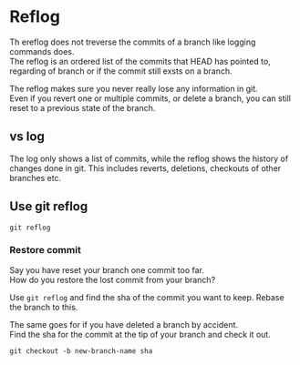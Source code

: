 # Reflog

Th ereflog does not treverse the commits of a branch like logging commands does.\
The reflog is an ordered list of the commits that HEAD has pointed to, regarding of branch or if the commit still exsts on a branch.

The reflog makes sure you never really lose any information in git.\
Even if you revert one or multiple commits, or delete a branch, you can still reset to a previous state of the branch.

## vs log

The log only shows a list of commits, while the reflog shows the history of changes done in git. This includes reverts, deletions, checkouts of other branches etc.

## Use git reflog

`git reflog`

### Restore commit

Say you have reset your branch one commit too far.\
How do you restore the lost commit from your branch?

Use `git reflog` and find the sha of the commit you want to keep. Rebase the branch to this.

The same goes for if you have deleted a branch by accident.\
Find the sha for the commit at the tip of your branch and check it out.

`git checkout -b new-branch-name sha`

